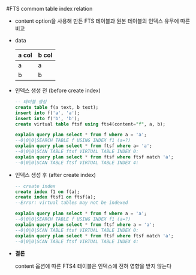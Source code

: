 #FTS commom table index relation

* content option을 사용해 만든 FTS 테이블과 원본 테이블의 인덱스 유무에 따른 비교

* data
  
  |a col|b col|
  |-----|-----|
  |a    |a    |
  |b    |b    |

* 인덱스 생성 전 (before create index)
  ```SQL
  -- 테이블 생성
  create table f(a text, b text);
  insert into f('a', 'a');
  insert into f('b', 'b');
  create virtual table ftsf using fts4(content="f", a, b);
  
  explain query plan select * from f where a = 'a';
  --0|0|0|SEARCH TABLE f USING INDEX f1 (a=?)
  explain query plan select * from ftsf where a= 'a';
  --0|0|0|SCAN TABLE ftsf VIRTUAL TABLE INDEX 0:
  explain query plan select * from ftsf where ftsf match 'a';
  --0|0|0|SCAN TABLE ftsf VIRTUAL TABLE INDEX 4:
  ```
* 인덱스 생성 후 (after create index)
  ```SQL
  -- create index
  create index f1 on f(a);
  create index ftsf1 on ftsf(a);
  --Error: virtual tables may not be indexed
  
  explain query plan select * from f where a = 'a';
  --0|0|0|SEARCH TABLE f USING INDEX f1 (a=?)
  explain query plan select * from ftsf where a = 'a';
  --0|0|0|SCAN TABLE ftsf VIRTUAL TABLE INDEX 0:
  explain query plan select * from ftsf where ftsf match 'a';
  --0|0|0|SCAN TABLE ftsf VIRTUAL TABLE INDEX 4:
  ```
* **결론** 

  content 옵션에 따른 FTS4 테이블은 인덱스에 전혀 영향을 받지 않는다
